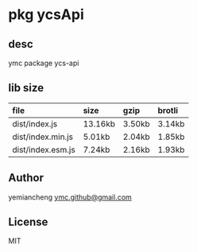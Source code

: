 # pkg ycsApi

## desc
ymc package ycs-api

## lib size  
file | size | gzip | brotli
:---- | :---- | :---- | :----
dist/index.js | 13.16kb | 3.50kb | 3.14kb
dist/index.min.js | 5.01kb | 2.04kb | 1.85kb
dist/index.esm.js | 7.24kb | 2.16kb | 1.93kb

## Author
yemiancheng <ymc.github@gmail.com>

## License
MIT